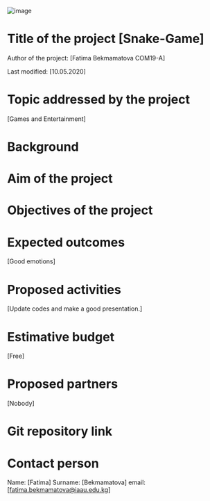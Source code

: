 ![image](https://user-images.githubusercontent.com/57977808/81496625-b0812180-92da-11ea-85c8-70c39c4ed279.png)
# Title of the project [Snake-Game]
Author of the project: [Fatima Bekmamatova COM19-A]

Last modified: [10.05.2020]
# Topic addressed by the project
[Games and Entertainment]
# Background
# Aim of the project
# Objectives of the project
# Expected outcomes
[Good emotions]
# Proposed activities
[Update codes and make a good presentation.]
# Estimative budget
[Free]
# Proposed partners
[Nobody]
# Git repository link
# Contact person
Name: [Fatima]
Surname: [Bekmamatova]
email: [fatima.bekmamatova@iaau.edu.kg]


